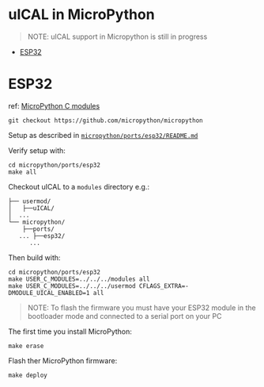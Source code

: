 uICAL in MicroPython  <!-- omit in toc -->
====================

> NOTE: uICAL support in Micropython is still in progress

- [ESP32](#esp32)

# ESP32
ref: [MicroPython C modules](https://docs.micropython.org/en/latest/develop/cmodules.html)
```
git checkout https://github.com/micropython/micropython
```

Setup as described in [`micropython/ports/esp32/README.md`](https://github.com/micropython/micropython/blob/master/ports/esp32/README.md)

Verify setup with:
```
cd micropython/ports/esp32
make all
```

Checkout uICAL to a `modules` directory e.g.:
```
├── usermod/
│   ├──uICAL/
│  ...  
└── micropython/
    ├──ports/
   ... ├──esp32/
      ...
```

Then build with:
```
cd micropython/ports/esp32
make USER_C_MODULES=../../../modules all
make USER_C_MODULES=../../../usermod CFLAGS_EXTRA=-DMODULE_UICAL_ENABLED=1 all
```

> NOTE: To flash the firmware you must have your ESP32 module in the bootloader mode and connected to a serial port on your PC

The first time you install MicroPython:
```
make erase
```

Flash ther MicroPython firmware:
```
make deploy
```
